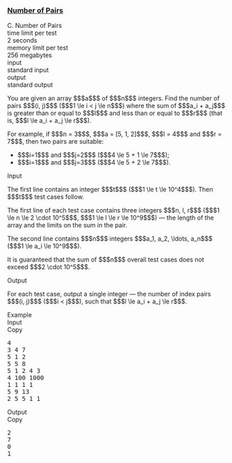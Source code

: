 <h3><a href="https://codeforces.com/contest/1538/problem/C" target="_blank" rel="noopener noreferrer">Number of Pairs</a></h3>

<div class="header"><div class="title">C. Number of Pairs</div><div class="time-limit"><div class="property-title">time limit per test</div>2 seconds</div><div class="memory-limit"><div class="property-title">memory limit per test</div>256 megabytes</div><div class="input-file input-standard"><div class="property-title">input</div>standard input</div><div class="output-file output-standard"><div class="property-title">output</div>standard output</div></div><div><p>You are given an array $$$a$$$ of $$$n$$$ integers. Find the number of pairs $$$(i, j)$$$ ($$$1 \le i < j \le n$$$) where the sum of $$$a_i + a_j$$$ is greater than or equal to $$$l$$$ and less than or equal to $$$r$$$ (that is, $$$l \le a_i + a_j \le r$$$).</p><p>For example, if $$$n = 3$$$, $$$a = [5, 1, 2]$$$, $$$l = 4$$$ and $$$r = 7$$$, then two pairs are suitable: </p><ul> <li> $$$i=1$$$ and $$$j=2$$$ ($$$4 \le 5 + 1 \le 7$$$); </li><li> $$$i=1$$$ and $$$j=3$$$ ($$$4 \le 5 + 2 \le 7$$$). </li></ul></div><div class="input-specification"><div class="section-title">Input</div><p>The first line contains an integer $$$t$$$ ($$$1 \le t \le 10^4$$$). Then $$$t$$$ test cases follow.</p><p>The first line of each test case contains three integers $$$n, l, r$$$ ($$$1 \le n \le 2 \cdot 10^5$$$, $$$1 \le l \le r \le 10^9$$$) — the length of the array and the limits on the sum in the pair.</p><p>The second line contains $$$n$$$ integers $$$a_1, a_2, \ldots, a_n$$$ ($$$1 \le a_i \le 10^9$$$).</p><p>It is guaranteed that the sum of $$$n$$$ overall test cases does not exceed $$$2 \cdot 10^5$$$.</p></div><div class="output-specification"><div class="section-title">Output</div><p>For each test case, output a single integer — the number of index pairs $$$(i, j)$$$ ($$$i < j$$$), such that $$$l \le a_i + a_j \le r$$$.</p></div><div class="sample-tests"><div class="section-title">Example</div><div class="sample-test"><div class="input"><div class="title">Input<div title="Copy" data-clipboard-target="#id00055712079271510784" id="id0007236133862741811" class="input-output-copier">Copy</div></div><pre id="id00055712079271510784">4
3 4 7
5 1 2
5 5 8
5 1 2 4 3
4 100 1000
1 1 1 1
5 9 13
2 5 5 1 1
</pre></div><div class="output"><div class="title">Output<div title="Copy" data-clipboard-target="#id002287063776928906" id="id009897943536815896" class="input-output-copier">Copy</div></div><pre id="id002287063776928906">2
7
0
1
</pre></div></div></div>